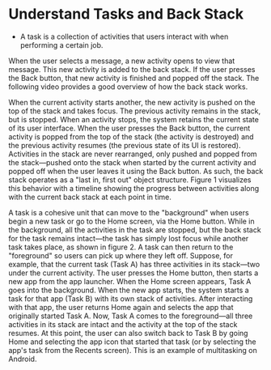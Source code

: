 # Understand Tasks and Back Stack

- A task is a collection of activities that users interact with when performing a certain job.

 When the user selects a message, a new activity opens to view that message. This new activity is added to the back stack. If the user presses the Back button, that new activity is finished and popped off the stack. The following video provides a good overview of how the back stack works.

When the current activity starts another, the new activity is pushed on the top of the stack and takes focus. The previous activity remains in the stack, but is stopped. When an activity stops, the system retains the current state of its user interface. When the user presses the Back button, the current activity is popped from the top of the stack (the activity is destroyed) and the previous activity resumes (the previous state of its UI is restored). Activities in the stack are never rearranged, only pushed and popped from the stack—pushed onto the stack when started by the current activity and popped off when the user leaves it using the Back button. As such, the back stack operates as a "last in, first out" object structure. Figure 1 visualizes this behavior with a timeline showing the progress between activities along with the current back stack at each point in time.

A task is a cohesive unit that can move to the "background" when users begin a new task or go to the Home screen, via the Home button. While in the background, all the activities in the task are stopped, but the back stack for the task remains intact—the task has simply lost focus while another task takes place, as shown in figure 2. A task can then return to the "foreground" so users can pick up where they left off. Suppose, for example, that the current task (Task A) has three activities in its stack—two under the current activity. The user presses the Home button, then starts a new app from the app launcher. When the Home screen appears, Task A goes into the background. When the new app starts, the system starts a task for that app (Task B) with its own stack of activities. After interacting with that app, the user returns Home again and selects the app that originally started Task A. Now, Task A comes to the foreground—all three activities in its stack are intact and the activity at the top of the stack resumes. At this point, the user can also switch back to Task B by going Home and selecting the app icon that started that task (or by selecting the app's task from the Recents screen). This is an example of multitasking on Android.